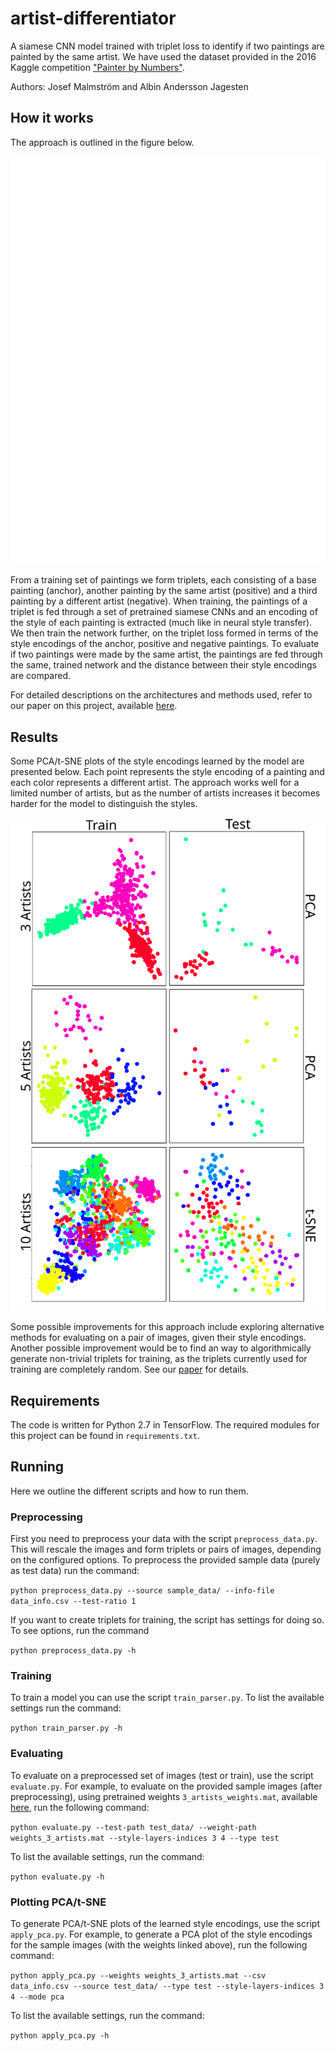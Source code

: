 # artist-differentiator
A siamese CNN model trained with triplet loss to identify if two paintings are painted by the same artist.
We have used the dataset provided in the 2016 Kaggle competition ["Painter by Numbers"](https://www.kaggle.com/c/painter-by-numbers).

Authors: Josef Malmström and Albin Andersson Jagesten

## How it works
The approach is outlined in the figure below.

<p align="center"> 
<img src=https://github.com/artist-differentiatior/artist-differentiator/blob/master/figures/siamese_net.svg>
</p>

From a training set of paintings we form triplets, each consisting of a base painting (anchor), another painting by the same artist (positive) and a third painting by a different artist (negative). When training, the paintings of a triplet is fed through a set of pretrained siamese CNNs and an encoding of the style of each painting is extracted (much like in neural
style transfer). We then train the network further, on the triplet loss formed in terms of the style encodings of the anchor, positive and negative paintings. To evaluate if two paintings were made by the same artist, the paintings are fed through the same, trained network and the distance between their style encodings are compared.

For detailed descriptions on the architectures and methods used, refer to our paper on this project, available [here](https://drive.google.com/drive/folders/1oRqil4zFwI-TcJiYQLB2p4_2Po44p0le?usp=sharing).

## Results
Some PCA/t-SNE plots of the style encodings learned by the model are presented below. Each point represents the style encoding of a painting and each color represents a different artist. The approach works well for a limited number of artists, but as the number of artists increases it becomes harder for the model to distinguish the styles.

<p align="center"> 
<img src=https://github.com/artist-differentiatior/artist-differentiator/blob/master/figures/results.svg >
</p>

Some possible improvements for this approach include exploring alternative methods for evaluating on a pair of images, given their style encodings. Another possible improvement would be to find an way to algorithmically generate non-trivial triplets for training, as the triplets currently used for training are completely random. See our [paper](https://drive.google.com/drive/folders/1oRqil4zFwI-TcJiYQLB2p4_2Po44p0le?usp=sharing) for details.


## Requirements
The code is written for Python 2.7 in TensorFlow. The required modules for this project can be found in `requirements.txt`.

## Running
Here we outline the different scripts and how to run them.

### Preprocessing
First you need to preprocess your data with the script `preprocess_data.py`. This will rescale the images and form triplets or pairs of images, depending on the configured options. To preprocess the provided sample data (purely as test data) run the command: 

`python preprocess_data.py --source sample_data/ --info-file data_info.csv --test-ratio 1`

If you want to create triplets for training, the script has settings for doing so. To see options, run the command

`python preprocess_data.py -h`

### Training
To train a model you can use the script `train_parser.py`. To list the available settings run the command:

`python train_parser.py -h`

### Evaluating
To evaluate on a preprocessed set of images (test or train), use the script `evaluate.py`. For example, to evaluate on the provided sample images (after preprocessing), using pretrained weights `3_artists_weights.mat`, available [here](https://drive.google.com/drive/folders/1oRqil4zFwI-TcJiYQLB2p4_2Po44p0le?usp=sharing), run the following command:

`python evaluate.py --test-path test_data/ --weight-path weights_3_artists.mat --style-layers-indices 3 4 --type test`

To list the available settings, run the command:

`python evaluate.py -h`

### Plotting PCA/t-SNE
To generate PCA/t-SNE plots of the learned style encodings, use the script `apply_pca.py`. For example, to generate a PCA plot of the style encodings for the sample images (with the weights linked above), run the following command:

`python apply_pca.py --weights weights_3_artists.mat --csv data_info.csv --source test_data/ --type test --style-layers-indices 3 4 --mode pca`

To list the available settings, run the command:

`python apply_pca.py -h`


